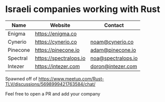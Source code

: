 # Israeli companies working with Rust

| Name | Website | Contact|
-------|---------|---------|
Enigma | https://enigma.co 
Cynerio | https://cynerio.co | noam@cynerio.co
Pinecone | https://pinecone.io | adam@pinecone.io
Spectral | https://spectralops.io | noa@spectralops.io
Intezer | https://intezer.com | doron@intezer.com

Spawned off of https://www.meetup.com/Rust-TLV/discussions/5698999421763584/chat/

Feel free to open a PR and add your company
